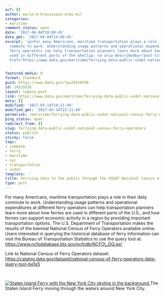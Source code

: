 ```yaml
---
acf: []
author: marin-m-kressusace-army-mil
categories:
- maritime
comment_status: open
date: '2017-04-04T10:00:45'
date_gmt: '2017-04-04T14:00:45'
excerpt: '<p>For many Americans, maritime transportation plays a role in their daily
  commute to work. Understanding usage patterns and operational expenditures at different
  ferry operators can help transportation planners learn more about how ferries are
  used in different parts of the &hellip; <a aria-describedby="post-title-24529336"
  href="https://www.data.gov/maritime/ferrying-data-public-usdot-national-census-ferry-operators/">Continued</a></p>

  '
featured_media: 0
format: standard
guid: https://www.data.gov/?p=24529336
id: 24529336
layout: legacy-post
link: https://www.data.gov/maritime/ferrying-data-public-usdot-national-census-ferry-operators/
meta: []
modified: '2017-03-14T19:21:49'
modified_gmt: '2017-03-14T23:21:49'
permalink: /maritime/ferrying-data-public-usdot-national-census-ferry-operators/
ping_status: open
redirect_from: []
slug: ferrying-data-public-usdot-national-census-ferry-operators
status: publish
sticky: false
tags:
- commute
- ferry
- maritime
- nyc
- transportation
- usdot
template: ''
title: Ferrying data to the public through the USDOT National Census of Ferry Operators
type: post
---
```

For many Americans, maritime transportation plays a role in their daily commute to work. Understanding usage patterns and operational expenditures at different ferry operators can help transportation planners learn more about how ferries are used in different parts of the U.S., and how ferries can support economic activity in a region by providing important transportation options. The U.S. Department of Transportation makes the results of the biennial National Census of Ferry Operators available online. Users interested in querying the historical database of ferry information can visit the Bureau of Transportation Statistics to use the query tool at: https://www.ncfodatabase.bts.gov/ncfodb/NCFO\_DQ.jsp’


Link to National Census of Ferry Operators dataset: https://catalog.data.gov/dataset/national-census-of-ferry-operators-data-query-tool-be1e5


 


[![Staten Island Ferry with the New York City skyline in the background.](https://s3.amazonaws.com/bsp-ocsit-prod-east-appdata/datagov/wordpress/2017/02/ferry.jpg)](https://s3.amazonaws.com/bsp-ocsit-prod-east-appdata/datagov/wordpress/2017/02/ferry.jpg)The Staten Island Ferry moving through the waters around New York City.
 


 


